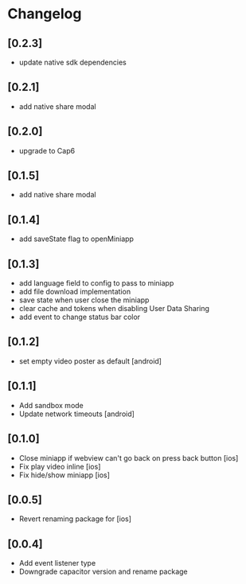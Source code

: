 # Changelog
## [0.2.3]

- update native sdk dependencies

## [0.2.1]

- add native share modal

## [0.2.0]

- upgrade to Cap6

## [0.1.5]

- add native share modal

## [0.1.4]

- add saveState flag to openMiniapp

## [0.1.3]

- add language field to config to pass to miniapp
- add file download implementation
- save state when user close the miniapp
- clear cache and tokens when disabling User Data Sharing
- add event to change status bar color

## [0.1.2]

- set empty video poster as default [android]

## [0.1.1]

- Add sandbox mode
- Update network timeouts [android]

## [0.1.0]

- Close miniapp if webview can't go back on press back button [ios]
- Fix play video inline [ios]
- Fix hide/show miniapp [ios]

## [0.0.5]

- Revert renaming package for [ios]

## [0.0.4]

- Add event listener type
- Downgrade capacitor version and rename package
